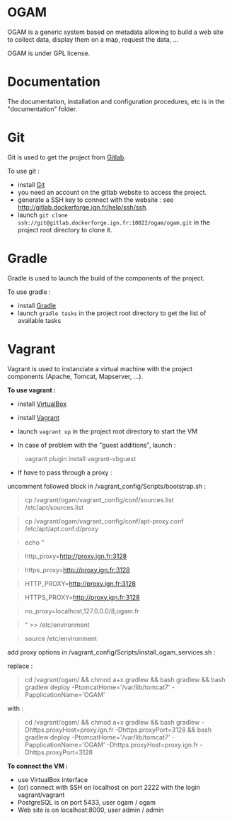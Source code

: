 # OGAM

OGAM is a generic system based on metadata allowing to build a web site to collect data, display them on a map, request the data, ... 
 
OGAM is under GPL license.


# Documentation

The documentation, installation and configuration procedures, etc is in the "documentation" folder.

# Git

Git is used to get the project from [Gitlab](http://gitlab.dockerforge.ign.fr/ogam/ogam).

To use git :
* install [Git](https://git-scm.com/)
* you need an account on the gitlab website to access the project.
* generate a SSH key to connect with the website : see http://gitlab.dockerforge.ign.fr/help/ssh/ssh.
* launch `git clone ssh://git@gitlab.dockerforge.ign.fr:10022/ogam/ogam.git` in the project root directory to clone it.


# Gradle

Gradle is used to launch the build of the components of the project.

To use gradle :
* install [Gradle](https://gradle.org/)
* launch `gradle tasks`  in the project root directory to get the list of available tasks


# Vagrant

Vagrant is used to instanciate a virtual machine with the project components (Apache, Tomcat, Mapserver, ...).

**To use vagrant :**
* install [VirtualBox](https://www.virtualbox.org/)
* install [Vagrant](https://www.vagrantup.com/)
* launch `vagrant up`  in the project root directory to start the VM

* In case of problem with the "guest additions", launch :
 
>vagrant plugin install vagrant-vbguest

* If have to pass through a proxy :

uncomment followed block in /vagrant_config/Scripts/bootstrap.sh :

>cp /vagrant/ogam/vagrant_config/conf/sources.list /etc/apt/sources.list

>cp /vagrant/ogam/vagrant_config/conf/apt-proxy.conf /etc/apt/apt.conf.d/proxy

>

>echo "

>http_proxy=http://proxy.ign.fr:3128

>https_proxy=http://proxy.ign.fr:3128

>HTTP_PROXY=http://proxy.ign.fr:3128

>HTTPS_PROXY=http://proxy.ign.fr:3128

>no_proxy=localhost,127.0.0.0/8,ogam.fr

>" >> /etc/environment

>source /etc/environment

add proxy options in /vagrant_config/Scripts/install_ogam_services.sh :
 
replace :

>cd /vagrant/ogam/ && chmod a+x gradlew && bash gradlew && bash gradlew deploy -PtomcatHome='/var/lib/tomcat7' -PapplicationName='OGAM'

with :

>cd /vagrant/ogam/ && chmod a+x gradlew && bash gradlew -Dhttps.proxyHost=proxy.ign.fr -Dhttps.proxyPort=3128 && bash gradlew deploy -PtomcatHome='/var/lib/tomcat7' -PapplicationName='OGAM' -Dhttps.proxyHost=proxy.ign.fr -Dhttps.proxyPort=3128

**To connect the VM :**
* use VirtualBox interface
* (or) connect with SSH on localhost on port 2222 with the login vagrant/vagrant  
* PostgreSQL is on port 5433, user ogam / ogam
* Web site is on localhost:8000, user admin / admin

